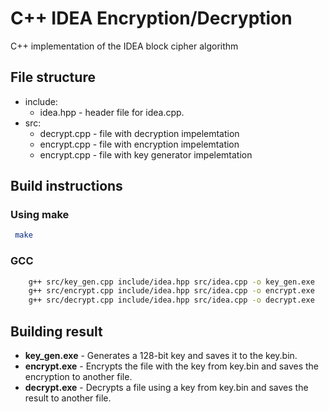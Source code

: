 # C++ IDEA Encryption/Decryption
C++ implementation of the IDEA block cipher algorithm

## File structure
 - include:
   - idea.hpp - header file for idea.cpp.
 - src:
   - decrypt.cpp - file with decryption impelemtation
   - encrypt.cpp - file with encryption impelemtation
   - encrypt.cpp - file with key generator impelemtation

## Build instructions
### Using make
```bash
 make 
```
### GCC

```bash
    g++ src/key_gen.cpp include/idea.hpp src/idea.cpp -o key_gen.exe
    g++ src/encrypt.cpp include/idea.hpp src/idea.cpp -o encrypt.exe
    g++ src/decrypt.cpp include/idea.hpp src/idea.cpp -o decrypt.exe
```

## Building result 
 - **key_gen.exe** - Generates a 128-bit key and saves it to the key.bin.
 - **encrypt.exe** - Encrypts the file with the key from key.bin and saves the encryption to another file.
 - **decrypt.exe** - Decrypts a file using a key from key.bin and saves the result to another file.
